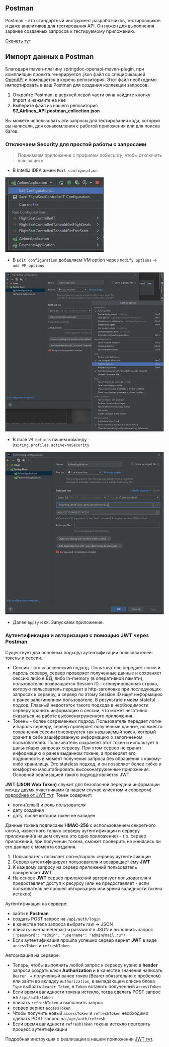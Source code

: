 ## Postman
Postman - это стандартный инструмент разработчиков, тестировщиков и даже аналитиков для тестирования API. Он нужен для выполнения заранее созданных запросов к тестируемому приложению. 

[Скачать тут](https://www.postman.com/downloads/)

## Импорт данных в Postman

Благодаря maven-плагину springdoc-openapi-maven-plugin, при комплияции проекта генерируется .json файл со спецификацией [OpenAPI](./guide_swagger.md) и помещается в корень репозитория. Этот файл необходимо импортировать в ваш Postman для создания коллекции запросов:
1) Откройте Postman, в верхней левой части окна найдите кнопку Import и нажмите на нее
2) Выберите файл из нашего репозитория **S7_Airlines_API.postman_collection.json**

Вы можете использовать эти запросы для тестирования кода, который вы написали, для ознакомления с работой приложения или для поиска багов.

### Отключаем Security для простой работы с запросами
> Поднимаем приложение с профилем *noSecurity*, чтобы отключить всю защиту
> 
- В IntelliJ IDEA жмем ```Edit configuration``` 

![image](./images/noSecurity_edit_configurtion.JPG)
- В ```Edit configuration``` добавляем VM option через ```Modify options``` -> ```add VM options``` 

![image](./images/noSecurity_VM_options.JPG)
- В поле ```VM options``` пишем команду <code>-Dspring.profiles.active=noSecurity</code> 

![image](./images/noSecurity_argument.JPG)
- Далее ```Apply``` и ```OK```. Запускаем приложение.

### Аутентификация и авторизация с помощью JWT через Postman

Существует два основных подхода аутентификации пользователей: токены и сессии. 
- Сессии - это классический подход. Пользователь передает логин и пароль серверу, сервер проверяет полученные данные и сохраняет сессию либо в БД, либо In-memory (в оперативной памяти), пользователю возвращается Session ID - сгенерированная строка, которую пользователь передает в http-заголовке при последующих запросах к серверу, а сервер по этому Session ID ищет информацию о ранее залогиненном пользователе. В результате имеем stateful подход. Главный недостаток такого подхода в необходимости серверу хранить информацию о сессии, что может негативно сказаться на работе высоконагруженного приложения.
- Токены - более современных подход. Пользователь передает логин и пароль серверу, сервер проверяет полученные данные, но вместо сохранения сессии генерируется так называемый токен, который хранит в себе зашифрованную информацию о залогиненом пользователей. Пользователь сохраняет этот токен и использует в дальнейших запросах серверу. При этом сервер не хранит информацию о ранее выданном токене, а проверяет его подлинность в момент получения запроса без обращения к какому-либо хранилищу. Это stateless подход, и он позволяет более гибко и комфортно масштабировать высоконагруженные приложения. Основной реализацией такого подхода является JWT.

**JWT (JSON Web Token)** служит для безопасной передачи информации между двумя участниками (в нашем случае клиентом и сервером) [подробнее от JWT тут](https://struchkov.dev/blog/what-is-jwt/). Токен содержит:
- логин(email) и роль пользователя
- дату создания
- дату, после которой токен не валиден

Данные токена подписаны **HMAC-256** с использованием секретного ключа, известного только серверу аутентификации и серверу приложений(в нашем случае это одно приложение) - т.о. сервер приложений, при получении токена, сможет проверить не менялись ли его данные с момента создания.
1) Пользователь посылает логин/пароль серверу аутентификации
2) Сервер аутентифицирует пользователя и возвращает ему **JWT**
3) К каждому запросу на сервер приложений пользователь прикрепляет **JWT**
4) На основе **JWT** сервер приложений авторизует пользователя и предоставляет доступ к ресурсу (или не предоставляет - если пользователь не прошел авторизацию или время валидности токена истекло)

Аутентификация на сервере:
- зайти в **Postman**
- создать POST запрос на ```/api/auth/login```
- в качестве тела запроса выбрать raw -> JSON
- вписать username(email) и password в JSON и выполнить запрос <code>("password": "admin", "username": "admin@mail.ru")</code>
- Если аутентификация прошла успешно сервер вернет **JWT** в виде ```accessToken``` и ```refreshToken```.

Авторизация на сервере:
- Теперь, чтобы выполнить любой запрос к серверу нужно в **header** запроса создать ключ **Authorization** и в качестве значения написать ```Bearer ``` + полученный ранее токен (Bearer обязательно с пробелом)
  или зайти во вкладку ```Authorization```, в выпадающем списке блока ```Type``` выбрать ```Bearer Token```, в ```Token``` вставить полученный ```accessToken```
- Если время валидности токена истекло, тогда сделать POST запрос на ```/api/auth/token```
- вписать ```refreshToken``` и выполнить запрос
- сервер вернет ```accessToken```
- Чтобы получить новый ```accessToken``` и ```refreshToken``` необходимо сделать POST запрос на ```/api/auth/refresh```
- Если время валидности ```refreshToken``` токена истекло повторить процесс аутентификации

Подробная инструкция о реализации в нашем приложении [JWT тут](https://struchkov.dev/blog/jwt-implementation-in-spring/).